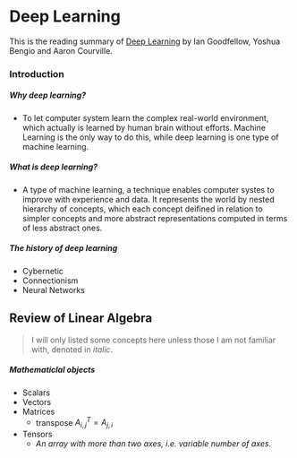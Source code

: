 # Deep Learning

This is the reading summary of [Deep Learning](https://www.amazon.com/Deep-Learning-Adaptive-Computation-Machine/dp/0262035618/ref=asc_df_0262035618/?tag=hyprod-20&linkCode=df0&hvadid=312128454859&hvpos=&hvnetw=g&hvrand=1227255401146736030&hvpone=&hvptwo=&hvqmt=&hvdev=c&hvdvcmdl=&hvlocint=&hvlocphy=9061268&hvtargid=pla-416263148149&psc=1) by Ian Goodfellow, Yoshua Bengio and Aaron Courville.

### Introduction

##### Why deep learning? 

* To let computer system learn the complex real-world environment,  which actually is learned by human brain without efforts. Machine Learning is the only way to do this, while deep learning is one type of machine learning.

##### What is deep learning?

* A type of machine learning, a technique enables computer systes to improve with experience and data. It represents the world by nested hierarchy of concepts, which each concept deifined in relation to simpler concepts and more abstract representations computed in terms of less abstract ones.

##### The history of deep learning

* Cybernetic
* Connectionism 
* Neural Networks

## Review of Linear Algebra

> I will only listed some concepts here unless those I am not familiar with, denoted in *italic*.

##### Mathematiclal objects

* Scalars
* Vectors
* Matrices
  * transpose $A^T_{i,j} = A_{j,i}$
* Tensors
  * *An array with more than two axes, i.e. variable number of axes.*

